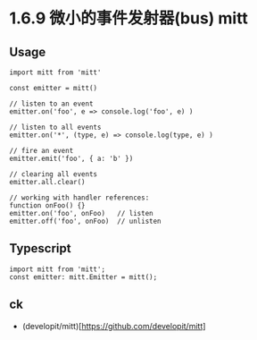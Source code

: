 # 1.6.9 微小的事件发射器(bus) mitt

## Usage
```
import mitt from 'mitt'

const emitter = mitt()

// listen to an event
emitter.on('foo', e => console.log('foo', e) )

// listen to all events
emitter.on('*', (type, e) => console.log(type, e) )

// fire an event
emitter.emit('foo', { a: 'b' })

// clearing all events
emitter.all.clear()

// working with handler references:
function onFoo() {}
emitter.on('foo', onFoo)   // listen
emitter.off('foo', onFoo)  // unlisten
```

## Typescript
```
import mitt from 'mitt';
const emitter: mitt.Emitter = mitt();
```

## ck
- (developit/mitt)[https://github.com/developit/mitt]

